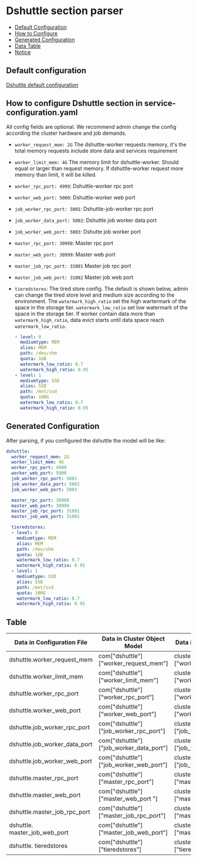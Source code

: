 # Dshuttle section parser

- [Default Configuration](#Default-configuration-)
- [How to Configure](#How-to-configure-dshuttle-section-in-service-configurationyaml-)
- [Generated Configuration](#Generated-configuration-)
- [Data Table](#Table-)
- [Notice](#Notice-)

## Default configuration

[Dshuttle default configuration](dshuttle.yaml)

## How to configure Dshuttle section in service-configuration.yaml

All config fields are optional. We recommend admin change the config according the cluster hardware and job demands.

- `worker_request_mem: 2G` The dshuttle-worker requests memory, it's the total memory requests include store data and services requirement
- `worker_limit_mem: 4G` The memory limit for dshuttle-worker. Should equal or larger than request memory. If dshuttle-worker request more memory than limit, it will be killed.
- `worker_rpc_port: 4999`: Dshuttle-worker rpc port
- `worker_web_port: 5000`: Dshuttle-worker web port
- `job_worker_rpc_port: 5001`: Dshuttle-job-worker rpc port
- `job_worker_data_port: 5002`: Dshuttle job worker data port
- `job_worker_web_port: 5003`: Dshutte job worker port

- `master_rpc_port: 30998`: Master rpc port
- `master_web_port: 30999`: Master web port
- `master_job_rpc_port: 31001` Master job rpc port
- `master_job_web_port: 31002` Master job web port

- `tieredstores`: The tired store config. The default is shown below, admin can change the tired store level and medium size according to the environment. The `watermark_high_ratio` set the high wartermark of the space in the storage tier. `watermark_low_ratio` set low watermark of the space in the storage tier. If worker contain data more than `watermark_high_ratio`, data evict starts until data space reach  `watermark_low_ratio`.
  ```yaml
  - level: 0
    mediumtype: MEM
    alias: MEM
    path: /dev/shm
    quota: 1GB
    watermark_low_ratio: 0.7
    watermark_high_ratio: 0.95
  - level: 1
    mediumtype: SSD
    alias: SSD
    path: /mnt/ssd
    quota: 100G
    watermark_low_ratio: 0.7
    watermark_high_ratio: 0.95
  ```

## Generated Configuration

After parsing, if you configured the dshuttle the model will be like:

```yaml
dshuttle:
  worker_request_mem: 2G
  worker_limit_mem: 4G
  worker_rpc_port: 4999
  worker_web_port: 5000
  job_worker_rpc_port: 5001
  job_worker_data_port: 5002
  job_worker_web_port: 5003

  master_rpc_port: 30998
  master_web_port: 30999
  master_job_rpc_port: 31001
  master_job_web_port: 31002

  tieredstores:
  - level: 0
    mediumtype: MEM
    alias: MEM
    path: /dev/shm
    quota: 1GB
    watermark_low_ratio: 0.7
    watermark_high_ratio: 0.95
  - level: 1
    mediumtype: SSD
    alias: SSD
    path: /mnt/ssd
    quota: 100G
    watermark_low_ratio: 0.7
    watermark_high_ratio: 0.95
```

## Table

| Data in Configuration File             | Data in Cluster Object Model                  | Data in Jinja2 Template                                | Data type |
|----------------------------------------|-----------------------------------------------|--------------------------------------------------------|-----------|
| dshuttle.worker_request_mem            | com["dshuttle"]["worker_request_mem"]         | cluster_cfg["dshuttle"]["worker_request_mem"]          | String    |
| dshuttle.worker_limit_mem              | com["dshuttle"]["worker_limit_mem"]           | cluster_cfg["dshuttle"]["worker_limit_mem"]            | String    |
| dshuttle.worker_rpc_port               | com["dshuttle"]["worker_rpc_port"]            | cluster_cfg["dshuttle"]["worker_rpc_port"]             | Number    |
| dshuttle.worker_web_port               | com["dshuttle"]["worker_web_port"]            | cluster_cfg["dshuttle"]["worker_web_port"]             | Number    |
| dshuttle.job_worker_rpc_port           | com["dshuttle"]["job_worker_rpc_port"]        | cluster_cfg["dshuttle"]["job_worker_rpc_port"]         | Number    |
| dshuttle.job_worker_data_port          | com["dshuttle"]["job_worker_data_port"]       | cluster_cfg["dshuttle"]["job_worker_data_port"]        | Number    |
| dshuttle.job_worker_web_port           | com["dshuttle"]["job_worker_web_port"]        | cluster_cfg["dshuttle"]["job_worker_web_port"]         | Number    |
| dshuttle.master_rpc_port               | com["dshuttle"]["master_rpc_port"]            | cluster_cfg["dshuttle"]["master_rpc_port"]             | Number    |
| dshuttle.master_web_port               | com["dshuttle"]["master_web_port "]           | cluster_cfg["dshuttle"]["master_web_port"]             | Number    |
| dshuttle.master_job_rpc_port           | com["dshuttle"]["master_job_rpc_port"]        | cluster_cfg["dshuttle"]["master_job_rpc_port"]         | Number    |
| dshuttle. master_job_web_port          | com["dshuttle"]["master_job_web_port"]        | cluster_cfg["dshuttle"]["master_job_web_port"]         | Number    |
| dshuttle. tieredstores                  | com["dshuttle"]["tieredstores"]              | cluster_cfg["dshuttle"]["tieredstores"]                | Object    |

